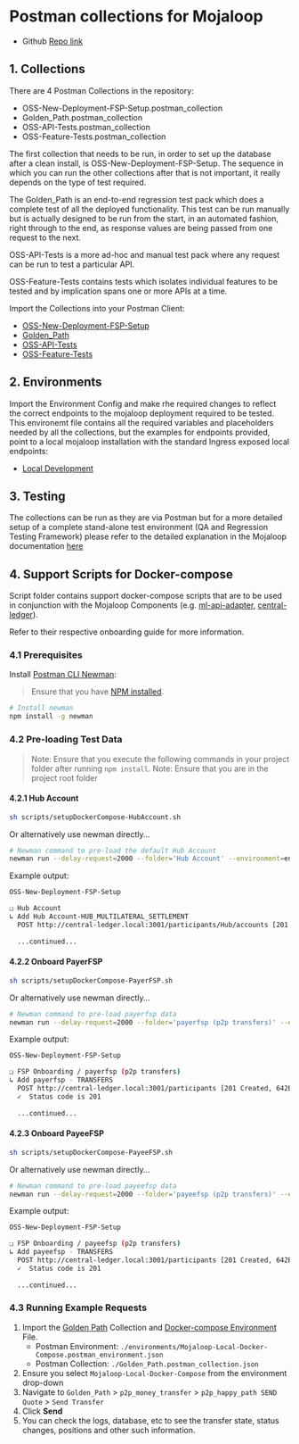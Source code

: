 # Postman collections for Mojaloop

- Github [Repo link](https://github.com/mojaloop/postman)

## 1. Collections
There are 4 Postman Collections in the repository:
- OSS-New-Deployment-FSP-Setup.postman_collection
- Golden_Path.postman_collection
- OSS-API-Tests.postman_collection
- OSS-Feature-Tests.postman_collection

The first collection that needs to be run, in order to set up the database after a clean install, is OSS-New-Deployment-FSP-Setup. The sequence in which you can run the other collections after that is not important, it really depends on the type of test required.

The Golden_Path is an end-to-end regression test pack which does a complete test of all the deployed functionality. This test can be run manually but is actually designed to be run from the start, in an automated fashion, right through to the end, as response values are being passed from one request to the next.

OSS-API-Tests is a more ad-hoc and manual test pack where any request can be run to test a particular API.

OSS-Feature-Tests contains tests which isolates individual features to be tested and by implication spans one or more APIs at a time.

Import the Collections into your Postman Client:
- [OSS-New-Deployment-FSP-Setup](OSS-New-Deployment-FSP-Setup.postman_collection.json)
- [Golden_Path](Golden_Path.postman_collection.json)
- [OSS-API-Tests](OSS-API-Tests.postman_collection)
- [OSS-Feature-Tests](OSS-Feature-Tests.postman_collection)

## 2. Environments
Import the Environment Config and make rhe required changes to reflect the correct endpoints to the mojaloop deployment required to be tested. This environemt file contains all the required variables and placeholders needed by all the collections, but the examples for endpoints provided, point to a local mojaloop installation with the standard Ingress exposed local endpoints:
- [Local Development](./environments/Mojaloop-Local.postman_environment.json)

## 3. Testing
The collections can be run as they are via Postman but for a more detailed setup of a complete stand-alone test environment (QA and Regression Testing Framework) please refer to the detailed explanation in the Mojaloop documentation  [here](https://github.com/mojaloop/documentation/blob/master/contributors-guide/tools-and-technologies/automated-testing.md "Automated Testing")

## 4. Support Scripts for Docker-compose
Script folder contains support docker-compose scripts that are to be used in conjunction with the Mojaloop Components (e.g. [ml-api-adapter](https://github.com/mojaloop/central-ledger), [central-ledger](https://github.com/mojaloop/central-ledger)).

Refer to their respective onboarding guide for more information.

### 4.1 Prerequisites

Install [Postman CLI Newman](https://learning.getpostman.com/docs/postman/collection_runs/command_line_integration_with_newman):

> Ensure that you have [NPM installed](https://www.npmjs.com/get-npm).
```bash
# Install newman
npm install -g newman
```

### 4.2 Pre-loading Test Data

>Note: Ensure that you execute the following commands in your project folder after running `npm install`.
>Note: Ensure that you are in the project root folder

#### 4.2.1 Hub Account

```bash
sh scripts/setupDockerCompose-HubAccount.sh
```

Or alternatively use newman directly...

```bash
# Newman command to pre-load the default Hub Account
newman run --delay-request=2000 --folder='Hub Account' --environment=environments/Mojaloop-Local-Docker-Compose.postman_environment.json OSS-New-Deployment-FSP-Setup.postman_collection.json
```

Example output:

```bash
OSS-New-Deployment-FSP-Setup

❏ Hub Account
↳ Add Hub Account-HUB_MULTILATERAL_SETTLEMENT
  POST http://central-ledger.local:3001/participants/Hub/accounts [201 Created, 511B, 5.4s]
  
  ...continued...
```

#### 4.2.2 Onboard PayerFSP

```bash
sh scripts/setupDockerCompose-PayerFSP.sh
```

Or alternatively use newman directly...

```bash
# Newman command to pre-load payerfsp data
newman run --delay-request=2000 --folder='payerfsp (p2p transfers)' --environment=environments/Mojaloop-Local-Docker-Compose.postman_environment.json OSS-New-Deployment-FSP-Setup.postman_collection.json
```

Example output:

```bash
OSS-New-Deployment-FSP-Setup

❏ FSP Onboarding / payerfsp (p2p transfers)
↳ Add payerfsp - TRANSFERS
  POST http://central-ledger.local:3001/participants [201 Created, 642B, 5.1s]
  ✓  Status code is 201
  
  ...continued...
```

#### 4.2.3 Onboard PayeeFSP

```bash
sh scripts/setupDockerCompose-PayeeFSP.sh
```

Or alternatively use newman directly...

```bash
# Newman command to pre-load payeefsp data
newman run --delay-request=2000 --folder='payeefsp (p2p transfers)' --environment=environments/Mojaloop-Local-Docker-Compose.postman_environment.json OSS-New-Deployment-FSP-Setup.postman_collection.json
```

Example output:
```bash
OSS-New-Deployment-FSP-Setup

❏ FSP Onboarding / payeefsp (p2p transfers)
↳ Add payeefsp - TRANSFERS
  POST http://central-ledger.local:3001/participants [201 Created, 642B, 5s]
  ✓  Status code is 201
  
  ...continued...
```

### 4.3 Running Example Requests

1. Import the [Golden Path](./Golden_Path.postman_collection.json) Collection and [Docker-compose Environment](./environments/Mojaloop-Local-Docker-Compose.postman_environment.json) File.
    - Postman Environment: `./environments/Mojaloop-Local-Docker-Compose.postman_environment.json`
    - Postman Collection: `./Golden_Path.postman_collection.json`
2. Ensure you select `Mojaloop-Local-Docker-Compose` from the environment drop-down
3. Navigate to `Golden_Path` > `p2p_money_transfer` > `p2p_happy_path SEND Quote` > `Send Transfer`
4. Click **Send**
5. You can check the logs, database, etc to see the transfer state, status changes, positions and other such information.
